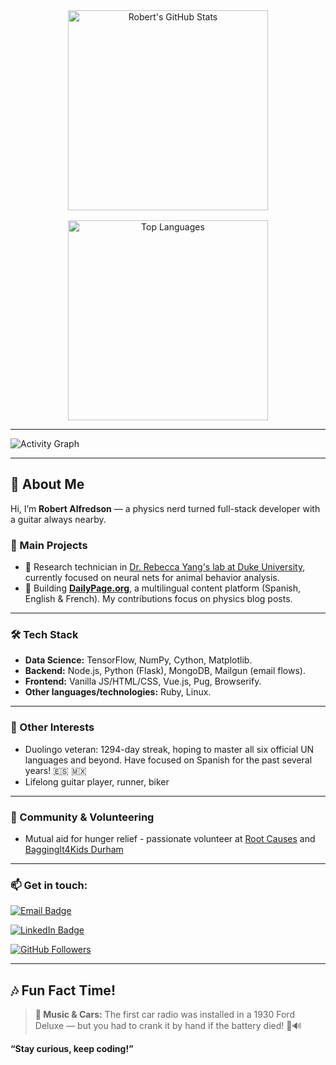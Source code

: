 <!-- GITHUB STATS & LANGUAGES IN A GRID -->
<div style="display: grid; grid-template-columns: repeat(auto-fit, minmax(280px, 1fr)); gap: 1rem; justify-items: center;">

  <!-- GitHub Stats Card -->
  <div align="center">
    <img
      src="https://github-readme-stats.vercel.app/api?username=rcalfredson&theme=radical&show_icons=true&count_private=true&hide_title=true"
      alt="Robert's GitHub Stats" width="320"
    />
  </div>

  <!-- Top Languages Card -->
  <div align="center">
    <img
      src="https://github-readme-stats.vercel.app/api/top-langs/?username=rcalfredson&theme=radical&layout=compact&hide=html,css"
      alt="Top Languages" width="320"
    />
  </div>

</div>

---

<!-- ACTIVITY GRAPH -->
<img
  src="https://github-readme-activity-graph.vercel.app/graph?username=rcalfredson&theme=github-dark&area=true&hide_border=true"
  alt="Activity Graph"
/>

---

## 👋 About Me

Hi, I’m **Robert Alfredson** — a physics nerd turned full-stack developer with a guitar always nearby.

### 🔭 Main Projects
- 🚀 Research technician in [Dr. Rebecca Yang's lab at Duke University](https://rebeccayang.org/), currently focused on neural nets for animal behavior analysis.
- 📝 Building **[DailyPage.org](https://dailypage.org)**, a multilingual content platform (Spanish, English & French). My contributions focus on physics blog posts.

---

### 🛠️ Tech Stack
- **Data Science:** TensorFlow, NumPy, Cython, Matplotlib.
- **Backend:** Node.js, Python (Flask), MongoDB, Mailgun (email flows).
- **Frontend:** Vanilla JS/HTML/CSS, Vue.js, Pug, Browserify.
- **Other languages/technologies:** Ruby, Linux.

---
### 🌱 Other Interests
- Duolingo veteran: 1294-day streak, hoping to master all six official UN languages and beyond. Have focused on Spanish for the past several years! 🇪🇸 🇲🇽
- Lifelong guitar player, runner, biker

---

### 🤝 Community & Volunteering
- Mutual aid for hunger relief - passionate volunteer at [Root Causes](https://www.rootcauseshealth.org/) and [BaggingIt4Kids Durham](https://www.facebook.com/bagging4/)


---

### 📫 Get in touch:

[![Email Badge](https://img.shields.io/badge/✉️-robert.c.alfredson@gmail.com-blue?logo=gmail)](mailto:robert.c.alfredson@gmail.com)

[![LinkedIn Badge](https://img.shields.io/badge/🔗-LinkedIn-black?logo=linkedin)](https://www.linkedin.com/in/robert-alfredson-78724a69/)

[![GitHub Followers](https://img.shields.io/github/followers/rcalfredson?label=Follow&style=social)](https://github.com/rcalfredson)

---

## 🎶 Fun Fact Time!

> **🎵 Music & Cars:** The first car radio was installed in a 1930 Ford Deluxe — but you had to crank it by hand if the battery died! 🚗🔊


**“Stay curious, keep coding!”**
